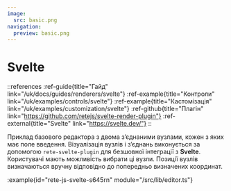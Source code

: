 ```yaml
---
image:
  src: basic.png
navigation:
  preview: basic.png
---
```


# Svelte

::references
:ref-guide{title="Гайд" link="/uk/docs/guides/renderers/svelte"}
:ref-example{title="Контроли" link="/uk/examples/controls/svelte"}
:ref-example{title="Кастомізація" link="/uk/examples/customization/svelte"}
:ref-github{title="Плагін" link="https://github.com/retejs/svelte-render-plugin"}
:ref-external{title="Svelte" link="https://svelte.dev/"}
::

Приклад базового редактора з двома з’єднаними вузлами, кожен з яких має поле введення. Візуалізація вузлів і з’єднань виконується за допомогою `rete-svelte-plugin` для безшовної інтеграції з **Svelte**. Користувачі мають можливість вибрати ці вузли. Позиції вузлів визначаються вручну відповідно до попередньо визначених координат.

:example{id="rete-js-svelte-s645rn" module="/src/lib/editor.ts"}

